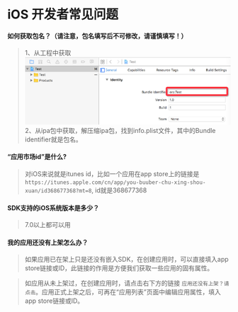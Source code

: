 # iOS 开发者常见问题

#### 如何获取包名？（请注意，包名填写后不可修改，请谨慎填写！）

> 1、从工程中获取![img](img/sdk_lookbundleID.png)
> 2、从ipa包中获取，解压缩ipa包，找到info.plist文件，其中的Bundle identifier就是包名。

#### “应用市场id”是什么?

> 对iOS来说就是itunes id，比如一个应用在app store上的链接是 `https://itunes.apple.com/cn/app/you-buuber-chu-xing-shou-xuan/id368677368?mt=8`, id就是368677368

#### SDK支持的iOS系统版本是多少？

> 7.0以上都可以用

#### 我的应用还没有上架怎么办？

> 如果应用已在架上只是还没有嵌入SDK，在创建应用时，可以直接填入app store链接或ID，此链接的作用是方便我们获取一些应用的固有属性。

> 如应用从未上架过，在创建应用时，请点击右下方的链接 `应用还没有上架？请点击`。应用正式上架之后，可再在“应用列表”页面中编辑应用属性，填入app store链接或ID。